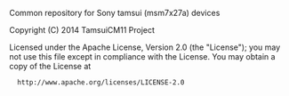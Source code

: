 Common repository for Sony tamsui (msm7x27a) devices

Copyright (C) 2014 TamsuiCM11 Project

 Licensed under the Apache License, Version 2.0 (the "License");
 you may not use this file except in compliance with the License.
 You may obtain a copy of the License at

      http://www.apache.org/licenses/LICENSE-2.0
